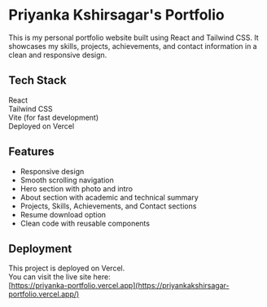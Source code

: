 # Priyanka Kshirsagar's Portfolio
This is my personal portfolio website built using React and Tailwind CSS. It showcases my skills, projects, achievements, and contact information in a clean and responsive design.

## Tech Stack
React  
Tailwind CSS  
Vite (for fast development)  
Deployed on Vercel  

## Features
- Responsive design
- Smooth scrolling navigation
- Hero section with photo and intro
- About section with academic and technical summary
- Projects, Skills, Achievements, and Contact sections
- Resume download option
- Clean code with reusable components


## Deployment
This project is deployed on Vercel.  
You can visit the live site here:  
[https://priyanka-portfolio.vercel.app](https://priyankakshirsagar-portfolio.vercel.app/)  
